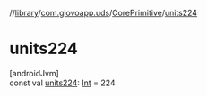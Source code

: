 //[library](../../../index.md)/[com.glovoapp.uds](../index.md)/[CorePrimitive](index.md)/[units224](units224.md)

# units224

[androidJvm]\
const val [units224](units224.md): [Int](https://kotlinlang.org/api/latest/jvm/stdlib/kotlin/-int/index.html) = 224
